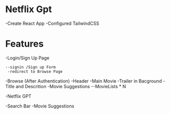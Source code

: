 # Netflix Gpt

-Create React App
-Configured TailwindCSS



# Features
-Login/Sign Up Page 

    --signin /Sign up Form
     -redirect to Browse Page 
-Browse (After Authentication)
   -Header
   -Main Movie
      -Trailer in Bacground
      -Title and Descrition
      -Movie Suggestions 
          --MovieLists * N


-Netflix GPT

  -Search Bar
  -Movie Suggestions
  

